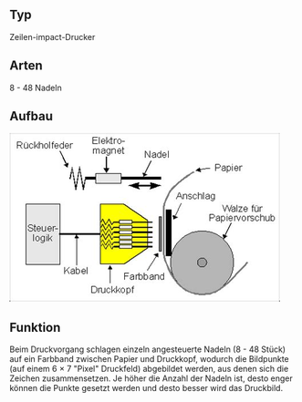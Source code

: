 
## Typ
Zeilen-impact-Drucker
## Arten
8 - 48 Nadeln
## Aufbau 
![](../Attachments/Pasted%20image%2020231118114718.png)
## Funktion
Beim Druckvorgang schlagen einzeln angesteuerte Nadeln (8 - 48 Stück) auf ein Farbband zwischen Papier und Druckkopf, wodurch die Bildpunkte (auf einem 6 $\times$ 7 "Pixel" Druckfeld) abgebildet werden, aus denen sich die Zeichen zusammensetzen. Je höher die Anzahl der Nadeln ist, desto enger können die Punkte gesetzt werden und desto besser wird das Druckbild.  
